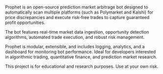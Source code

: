 Prophet is an open-source prediction market arbitrage bot designed to automatically scan multiple platforms (such as Polymarket and Kalshi) for price discrepancies and execute risk-free trades to capture guaranteed profit opportunities.

The bot features real-time market data ingestion, opportunity detection algorithms, automated trade execution, and robust risk management.

Prophet is modular, extensible, and includes logging, analytics, and a dashboard for monitoring bot performance. Ideal for developers interested in algorithmic trading, quantitative finance, and prediction market research.

This project is for educational and research purposes. Use at your own risk.
